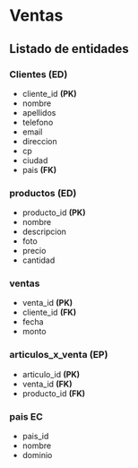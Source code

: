 # Ventas

## Listado de entidades

### Clientes **(ED)**

- cliente_id **(PK)**
- nombre
- apellidos
- telefono
- email
- direccion
- cp
- ciudad
- pais **(FK)**

### productos **(ED)**

- producto_id **(PK)**
- nombre
- descripcion
- foto
- precio
- cantidad

### ventas

- venta_id **(PK)**
- cliente_id **(FK)**
- fecha
- monto

### articulos_x_venta **(EP)**

- articulo_id **(PK)**
- venta_id **(FK)**
- producto_id **(FK)**

### pais **EC**

- pais_id
- nombre
- dominio
